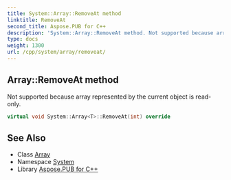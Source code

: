 ```yaml
---
title: System::Array::RemoveAt method
linktitle: RemoveAt
second_title: Aspose.PUB for C++
description: 'System::Array::RemoveAt method. Not supported because array represented by the current object is read-only in C++.'
type: docs
weight: 1300
url: /cpp/system/array/removeat/
---
```

## Array::RemoveAt method


Not supported because array represented by the current object is read-only.

```cpp
virtual void System::Array<T>::RemoveAt(int) override
```


## See Also

* Class [Array](../)
* Namespace [System](../../)
* Library [Aspose.PUB for C++](../../../)
